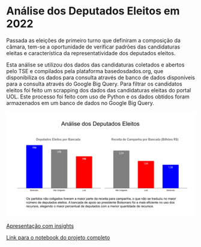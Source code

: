 <h1>Análise dos Deputados Eleitos em 2022</h1>

<p>Passada as eleições de primeiro turno que definiram a composição da câmara, tem-se a oportunidade de verificar padrões das candidaturas 
eleitas e característica da representatividade dos deputados eleitos.</p>

<p>Esta análise se utilizou dos dados das candidaturas coletados e abertos pelo TSE e compilados pela plataforma basedosdados.org, que disponibiliza 
os dados para consulta através de banco de dados disponíveis para a consulta através do Google Big Query. Para filtrar os candidatos eleitos foi feito 
um scrapping dos dados das candidaturas eleitas do portal UOL. Este processo foi feito com uso de Python e os dados obtidos foram armazenados em um banco
de dados no Google Big Query.</p>

<img align="middle" alt="analise deputados" width="800" src="analise_deputados.svg">

<a href="https://docs.google.com/presentation/d/e/2PACX-1vR7apt7_F4vfVK4LmgxBWR1Lgz1DglLnK4yFNkcl2iLlEPvFpCXc60L4tMrU86Wp6wge27Q3kBF1PIv/pub?start=false&loop=false&delayms=3000">Apresentação com insights</a>

<a href="https://deepnote.com/@study-1d93/Scrap-Candidatos-Eleitos-40e553a8-385c-41d9-81e6-7f2054338b1c">Link para o notebook do projeto completo</a>

